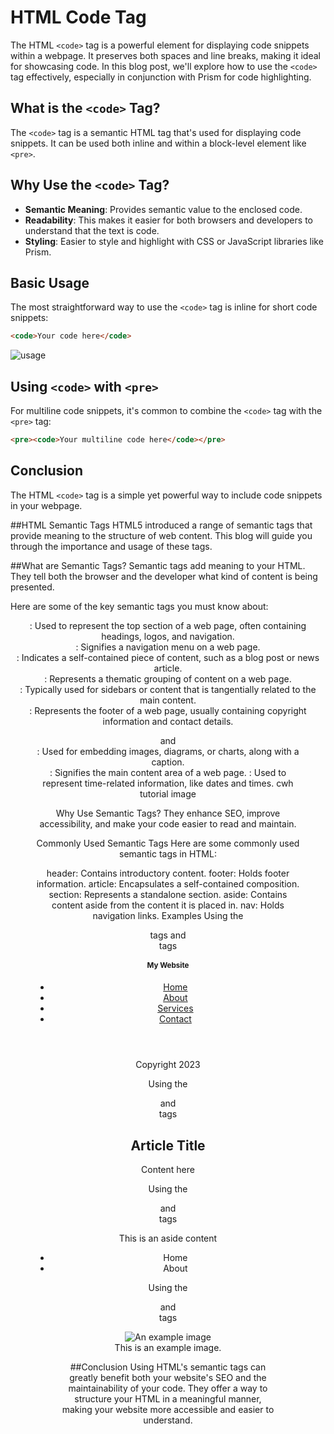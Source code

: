 # HTML Code Tag
The HTML `<code>` tag is a powerful element for displaying code snippets within a webpage. It preserves both spaces and line breaks, making it ideal for showcasing code. In this blog post, we'll explore how to use the `<code>` tag effectively, especially in conjunction with Prism for code highlighting.

## What is the `<code>` Tag?
The `<code>` tag is a semantic HTML tag that's used for displaying code snippets. It can be used both inline and within a block-level element like `<pre>`.

## Why Use the `<code>` Tag?
- **Semantic Meaning**: Provides semantic value to the enclosed code.
- **Readability**: This makes it easier for both browsers and developers to understand that the text is code.
- **Styling**: Easier to style and highlight with CSS or JavaScript libraries like Prism.

## Basic Usage
The most straightforward way to use the `<code>` tag is inline for short code snippets:
```html
<code>Your code here</code>
```

![usage](image.jpg)

## Using `<code>` with `<pre>`
For multiline code snippets, it's common to combine the `<code>` tag with the `<pre>` tag:

```html
<pre><code>Your multiline code here</code></pre>
```
## Conclusion
The HTML `<code>` tag is a simple yet powerful way to include code snippets in your webpage.


##HTML Semantic Tags
HTML5 introduced a range of semantic tags that provide meaning to the structure of web content. This blog will guide you through the importance and usage of these tags.

##What are Semantic Tags?
Semantic tags add meaning to your HTML. They tell both the browser and the developer what kind of content is being presented.

Here are some of the key semantic tags you must know about:

<header>: Used to represent the top section of a web page, often containing headings, logos, and navigation.
<nav>: Signifies a navigation menu on a web page.
<article>: Indicates a self-contained piece of content, such as a blog post or news article.
<section>: Represents a thematic grouping of content on a web page.
<aside>: Typically used for sidebars or content that is tangentially related to the main content.
<footer>: Represents the footer of a web page, usually containing copyright information and contact details.
<figure> and <figcaption>: Used for embedding images, diagrams, or charts, along with a caption.
<main>: Signifies the main content area of a web page.
<time>: Used to represent time-related information, like dates and times.
cwh tutorial image

Why Use Semantic Tags?
They enhance SEO, improve accessibility, and make your code easier to read and maintain.

Commonly Used Semantic Tags
Here are some commonly used semantic tags in HTML:

header: Contains introductory content.
footer: Holds footer information.
article: Encapsulates a self-contained composition.
section: Represents a standalone section.
aside: Contains content aside from the content it is placed in.
nav: Holds navigation links.
Examples
Using the <header> tags and <footer> tags
<header>
    <h1>My Website</h1>
    <nav>
        <ul>
            <li><a href="#">Home</a></li>
            <li><a href="#">About</a></li>
            <li><a href="#">Services</a></li>
            <li><a href="#">Contact</a></li>
        </ul>
    </nav>
</header>
 
<footer>
    <p>Copyright 2023</p>
</footer>

Using the <article> and <section> tags
<article>
    <h2>Article Title</h2>
    <section>
      <p>Content here</p>
    </section>
</article>

Using the <aside> and <nav> tags
<aside>
    <p>This is an aside content</p>
</aside>
<nav>
    <ul>
      <li>Home</li>
      <li>About</li>
    </ul>
</nav>

Using the <figure> and <figcaption> tags
<figure>
    <img src="image.jpg" alt="An example image">
    <figcaption>This is an example image.</figcaption>
</figure>

##Conclusion
Using HTML's semantic tags can greatly benefit both your website's SEO and the maintainability of your code. They offer a way to structure your HTML in a meaningful manner, making your website more accessible and easier to understand.